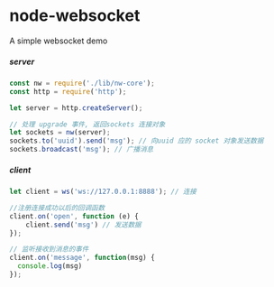 # node-websocket

A simple websocket demo



##### server

```javascript
const nw = require('./lib/nw-core');
const http = require('http');

let server = http.createServer();

// 处理 upgrade 事件, 返回sockets 连接对象
let sockets = nw(server); 
sockets.to('uuid').send('msg'); // 向uuid 应的 socket 对象发送数据
sockets.broadcast('msg'); // 广播消息

```

##### client

```javascript
let client = ws('ws://127.0.0.1:8888'); // 连接

//注册连接成功以后的回调函数
client.on('open', function (e) { 
	client.send('msg') // 发送数据  
});

// 监听接收到消息的事件
client.on('message', function(msg) {
  console.log(msg)
});

```



